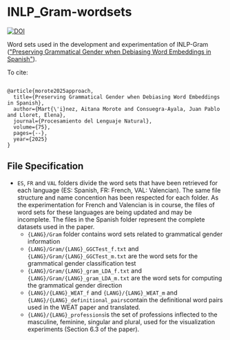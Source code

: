 # INLP_Gram-wordsets

[![DOI](https://zenodo.org/badge/992496442.svg)](https://doi.org/10.5281/zenodo.15544008)

Word sets used in the development and experimentation of INLP-Gram (["Preserving Grammatical Gender when Debiasing Word Embeddings in Spanish"](url)).

To cite:

```

@article{morote2025approach,
  title={Preserving Grammatical Gender when Debiasing Word Embeddings in Spanish},
  author={Mart{\'i}nez, Aitana Morote and Consuegra-Ayala, Juan Pablo and Lloret, Elena},
  journal={Procesamiento del Lenguaje Natural},
  volume={75},
  pages={--},
  year={2025}
}

```

## File Specification

* `ES`, `FR` and `VAL` folders divide the word sets that have been retrieved for each language (ES: Spanish, FR: French, VAL: Valencian). The same file structure and name concention has been respected for each folder. As the experimentation for French and Valencian is in course, the files of word sets for these languages are being updated and may be incomplete. The files in the Spanish folder represent the complete datasets used in the paper.
  * `{LANG}/Gram` folder contains word sets related to grammatical gender information
  * `{LANG}/Gram/{LANG}_GGCTest_f.txt` and `{LANG}/Gram/{LANG}_GGCTest_m.txt` are the word sets for the grammatical gender classification test
  * `{LANG}/Gram/{LANG}_gram_LDA_f.txt` and `{LANG}/Gram/{LANG}_gram_LDA_m.txt` are the word sets for computing the grammatical gender direction
  * `{LANG}/{LANG}_WEAT_f` and `{LANG}/{LANG}_WEAT_m` and `{LANG}/{LANG}_definitional_pairs`contain the definitional word pairs used in the WEAT paper and translated.
  * `{LANG}/{LANG}_professions`is the set of professions inflected to the masculine, feminine, singular and plural, used for the visualization experiments (Section 6.3 of the paper).
